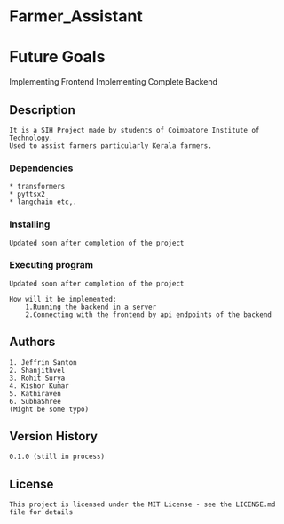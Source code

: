 # Farmer_Assistant


# Future Goals

Implementing Frontend
Implementing Complete Backend

## Description
    It is a SIH Project made by students of Coimbatore Institute of Technology.
    Used to assist farmers particularly Kerala farmers.

### Dependencies
    * transformers 
    * pyttsx2 
    * langchain etc,.

### Installing

    Updated soon after completion of the project

### Executing program
    
    Updated soon after completion of the project
    
    How will it be implemented:
        1.Running the backend in a server
        2.Connecting with the frontend by api endpoints of the backend

## Authors

    1. Jeffrin Santon
    2. Shanjithvel
    3. Rohit Surya
    4. Kishor Kumar
    5. Kathiraven
    6. SubhaShree 
    (Might be some typo)

## Version History

    0.1.0 (still in process)

## License

    This project is licensed under the MIT License - see the LICENSE.md file for details
